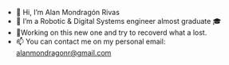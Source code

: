 - 👋 Hi, I’m Alan Mondragón Rivas
- 🤖 I’m a Robotic & Digital Systems engineer almost graduate 🎓
- 🔖Working on this new one and try to recoverd what a lost. 
- 📫 You can contact me on my personal email: alanmondragonr@gmail.com

<!---
AlanMR20/AlanMR20 is a ✨ special ✨ repository because its `README.md` (this file) appears on your GitHub profile.
You can click the Preview link to take a look at your changes.
--->
